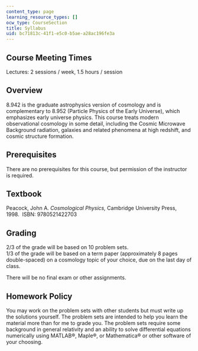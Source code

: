 ```yaml
---
content_type: page
learning_resource_types: []
ocw_type: CourseSection
title: Syllabus
uid: bc71813c-41f1-e5c0-b5ae-a28ac196fe3a
---
```


Course Meeting Times
--------------------

Lectures: 2 sessions / week, 1.5 hours / session

Overview
--------

8.942 is the graduate astrophysics version of cosmology and is complementary to 8.952 (Particle Physics of the Early Universe), which emphasizes early universe physics. This course treats modern observational cosmology in some detail, including the Cosmic Microwave Background radiation, galaxies and related phenomena at high redshift, and cosmic structure formation.

Prerequisites
-------------

There are no prerequisites for this course, but permission of the instructor is required.

Textbook
--------

Peacock, John A. _Cosmological Physics,_ Cambridge University Press, 1998.  ISBN: 9780521422703

Grading
-------

2/3 of the grade will be based on 10 problem sets.  
1/3 of the grade will be based on a term paper (approximately 8 pages double-spaced) on a cosmology topic of your choice, due on the last day of class.

There will be no final exam or other assignments.

Homework Policy
---------------

You may work on the problem sets with other students but must write up the solutions yourself. The problem sets are intended to help you learn the material more than for me to grade you. The problem sets require some background in general relativity and an ability to solve differential equations numerically using MATLAB®, Maple®, or Mathematica® or other software of your choosing.